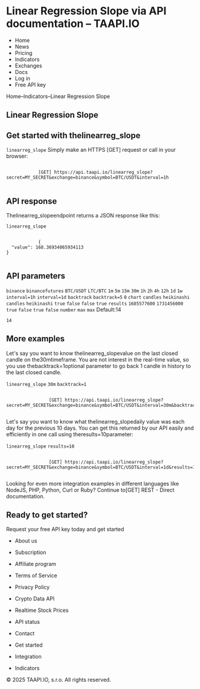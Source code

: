 # Linear Regression Slope via API documentation – TAAPI.IO

- Home
- News
- Pricing
- Indicators
- Exchanges
- Docs
- Log in
- Free API key

Home–Indicators–Linear Regression Slope


## Linear Regression Slope

## Get started with thelinearreg_slope
`linearreg_slope` Simply make an HTTPS [GET] request or call in your browser:


```

			[GET] https://api.taapi.io/linearreg_slope?secret=MY_SECRET&exchange=binance&symbol=BTC/USDT&interval=1h
		
```

## API response
Thelinearreg_slopeendpoint returns a JSON response like this:

`linearreg_slope` 
```

			{
  "value": 168.36934065934113
}
		
```

## API parameters
`binance` `binancefutures` `BTC/USDT` `LTC/BTC` `1m` `5m` `15m` `30m` `1h` `2h` `4h` `12h` `1d` `1w` `interval=1h` `interval=1d` `backtrack` `backtrack=5` `0` `chart` `candles` `heikinashi` `candles` `heikinashi` `true` `false` `false` `true` `results` `1685577600` `1731456000` `true` `false` `true` `false` `number` `max` `max` Default:14

`14` 
## More examples
Let's say you want to know thelinearreg_slopevalue on the last closed candle on the30mtimeframe. You are not interest in the real-time value, so you use thebacktrack=1optional parameter to go back 1 candle in history to the last closed candle.

`linearreg_slope` `30m` `backtrack=1` 
```

				[GET] https://api.taapi.io/linearreg_slope?secret=MY_SECRET&exchange=binance&symbol=BTC/USDT&interval=30m&backtrack=1
			
```
Let's say you want to know what thelinearreg_slopedaily value was each day for the previous 10 days. You can get this returned by our API easily and efficiently in one call using theresults=10parameter:

`linearreg_slope` `results=10` 
```

				[GET] https://api.taapi.io/linearreg_slope?secret=MY_SECRET&exchange=binance&symbol=BTC/USDT&interval=1d&results=10
			
```
Looking for even more integration examples in different languages like NodeJS, PHP, Python, Curl or Ruby? Continue to[GET] REST - Direct documentation.


## Ready to get started?
Request your free API key today and get started

- About us
- Subscription
- Affiliate program
- Terms of Service
- Privacy Policy
- Crypto Data API
- Realtime Stock Prices
- API status
- Contact

- Get started
- Integration
- Indicators

© 2025 TAAPI.IO, s.r.o. All rights reserved.

